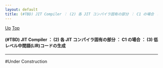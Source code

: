 ```yaml
---
layout: default
title: (#TBD) JIT Compiler ： (2) 各 JIT コンパイラ固有の部分 ： C1 の場合 ： (3) 低レベル中間語(LIR)コードの生成
---
```

[Up](noWKg0YPu8.html) [Top](../index.html)

#### (#TBD) JIT Compiler ： (2) 各 JIT コンパイラ固有の部分 ： C1 の場合 ： (3) 低レベル中間語(LIR)コードの生成

--- 
#Under Construction





